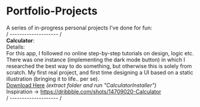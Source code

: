 # Portfolio-Projects
A series of in-progress personal projects I've done for fun:  
/ -------------------- /  
**Calculator**:  
Details:  
For this app, I followed no online step-by-step tutorials on design, logic etc. There was one instance (implementing the dark mode button) in which I researched the best way to do something, but otherwise this is solely from scratch. My first real project, and first time designing a UI 
based on a static illustration (bringing it to life.. per se).  
[Download Here](https://github.com/sddiaz/Portfolio-Projects/files/9586536/Portfolio_Calculator.zip) *(extract folder and run "CalculatorInstaller")*   
Inspiration -> https://dribbble.com/shots/14709020-Calculator  
/ -------------------- /  
